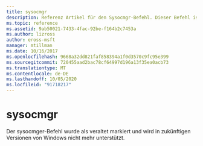 ```yaml
---
title: sysocmgr
description: Referenz Artikel für den Sysocmgr-Befehl. Dieser Befehl ist veraltet und wird in zukünftigen Versionen von Windows nicht mehr unterstützt.
ms.topic: reference
ms.assetid: 9ab50021-7433-4fac-92be-f164b2c7453a
ms.author: lizross
author: eross-msft
manager: mtillman
ms.date: 10/16/2017
ms.openlocfilehash: 9668a32dd821faf858394a1f0d3570c9fc95e399
ms.sourcegitcommit: 720455aad2bac78cf64997d196a13f35ea0acb73
ms.translationtype: MT
ms.contentlocale: de-DE
ms.lasthandoff: 10/05/2020
ms.locfileid: "91718217"
---
```

# <a name="sysocmgr"></a>sysocmgr

Der sysocmger-Befehl wurde als veraltet markiert und wird in zukünftigen Versionen von Windows nicht mehr unterstützt.

